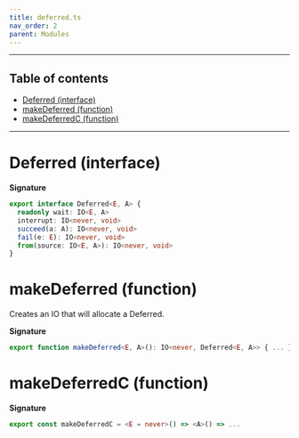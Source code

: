 ```yaml
---
title: deferred.ts
nav_order: 2
parent: Modules
---
```


---

<h2 class="text-delta">Table of contents</h2>

- [Deferred (interface)](#deferred-interface)
- [makeDeferred (function)](#makedeferred-function)
- [makeDeferredC (function)](#makedeferredc-function)

---

# Deferred (interface)

**Signature**

```ts
export interface Deferred<E, A> {
  readonly wait: IO<E, A>
  interrupt: IO<never, void>
  succeed(a: A): IO<never, void>
  fail(e: E): IO<never, void>
  from(source: IO<E, A>): IO<never, void>
}
```

# makeDeferred (function)

Creates an IO that will allocate a Deferred.

**Signature**

```ts
export function makeDeferred<E, A>(): IO<never, Deferred<E, A>> { ... }
```

# makeDeferredC (function)

**Signature**

```ts
export const makeDeferredC = <E = never>() => <A>() => ...
```
